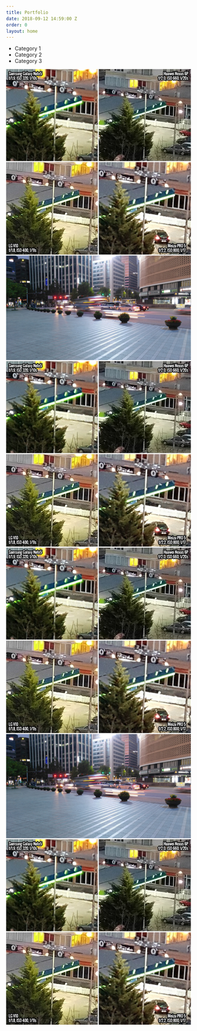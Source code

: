 ```yaml
---
title: Portfolio
date: 2018-09-12 14:59:00 Z
order: 0
layout: home
---
```


<ul class="nav nav-gallery filters-filteringModeSingle">
	<!-- For filtering controls add -->
	<!-- <li class="tab filtr-button filtr filtr-active" data-filter="all"> All items </li> -->
	<li class="tab filtr-button filtr" data-filter="1"> Category 1 </li>
	<li class="tab filtr-button filtr" data-filter="2"> Category 2 </li>
	<li class="tab filtr-button filtr" data-filter="3"> Category 3 </li>
	<!-- For a shuffle control add -->
	<!-- <li class="filtr-button filtr" data-shuffle> Shuffle items </li> -->
	<!-- For sorting controls add -->
	<!-- <li data-sortAsc> Ascending </li>
	<li data-sortDesc> Descending </li> -->
</ul>
<!-- To choose the value by which you want to sort add -->
<!-- <P>
{%- include_relative _posts/image_gallery.markdown -%}
</P> -->

<div class="filtr-container">
	<div class="layout-pane">
		<div class="group-combo">
			<div class="element filtr-item" rel="group2" data-category="1" data-sort="value">
				<a href="img/3.jpg" data-fancybox="group2" rel="group2" data-caption="Custom title" class="example_group">
					<img class="img-responsive" alt="sample" src="assets/3.jpg">
				</a>
			</div>
			<div class="element filtr-item" rel="group2" data-category="2, 1" data-sort="value">
				<a href="img/2.jpg" data-fancybox="group2" rel="group2" data-caption="Custom title" class="example_group">
					<img class="img-responsive" alt="sample" src="assets/2.jpg">
				</a>
			</div>
			<div class="element filtr-item" rel="group1" data-category="1, 3" data-sort="value">
				<a href="img/3.jpg" data-fancybox="group2" rel="group2" data-caption="Custom title" class="example_group">
					<img class="img-responsive" src="assets/3.jpg" alt="sample">
				</a>
			</div>
		</div>
		<div>
			<div class="element filtr-item" data-category="1" data-sort="value">
				<a href="img/3.jpg" data-fancybox="group2" rel="group2" data-caption="Custom title" class="example_group">
					<img class="img-responsive" alt="sample" src="assets/3.jpg">
				</a>
			</div>
			<div class="element filtr-item" data-category="2, 1" data-sort="value">
				<a href="img/2.jpg" data-fancybox="group2" rel="group2" data-caption="Custom title" class="example_group">
					<img class="img-responsive" src="assets/2.jpg" alt="sample">
				</a>
			</div>
			<div class="element filtr-item" data-category="1, 3" data-sort="value">
				<a href="img/3.jpg" data-fancybox="group2" rel="group2" data-caption="Custom title" class="example_group">
					<img class="img-responsive" src="assets/3.jpg" alt="sample">
				</a>
			</div>
		</div>
	</div>
</div>